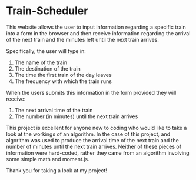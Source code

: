 # Train-Scheduler

This website allows the user to input information regarding a specific train into a form in the browser and then receive information regarding the arrival of the next train and the minutes left until the next train arrives.  

Specifically, the user will type in:
1. The name of the train
2. The destination of the train
3. The time the first train of the day leaves
4. The frequency with which the train runs

When the users submits this information in the form provided they will receive:
1. The next arrival time of the train
2. The number (in minutes) until the next train arrives

This project is excellent for anyone new to coding who would like to take a look at the workings of an algorithm.  In the case of this project, and algorithm was used to produce the arrival time of the next train and the number of minutes until the next train arrives.  Neither of these pieces of information were hard-coded, rather they came from an algorithm involving some simple math and moment.js.

Thank you for taking a look at my project!